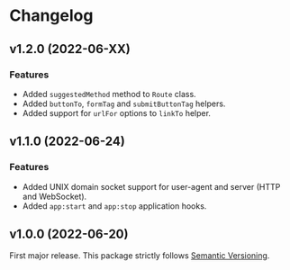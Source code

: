 
# Changelog

## v1.2.0 (2022-06-XX)

### Features

  * Added `suggestedMethod` method to `Route` class.
  * Added `buttonTo`, `formTag` and `submitButtonTag` helpers.
  * Added support for `urlFor` options to `linkTo` helper.

## v1.1.0 (2022-06-24)

### Features

  * Added UNIX domain socket support for user-agent and server (HTTP and WebSocket).
  * Added `app:start` and `app:stop` application hooks.

## v1.0.0 (2022-06-20)

First major release. This package strictly follows [Semantic Versioning](https://semver.org).
